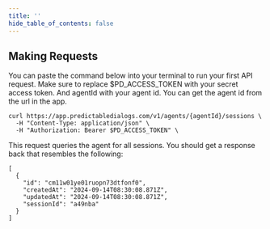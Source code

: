 ```yaml
---
title: ''
hide_table_of_contents: false
---
```


## Making Requests
You can paste the command below into your terminal to run your first API request. Make sure to replace $PD_ACCESS_TOKEN with your secret access token. And agentId with your agent id. 
You can get the agent id from the url in the app.

```
curl https://app.predictabledialogs.com/v1/agents/{agentId}/sessions \
  -H "Content-Type: application/json" \
  -H "Authorization: Bearer $PD_ACCESS_TOKEN" \
```

This request queries the agent for all sessions. You should get a response back that resembles the following:
```
[
  {
    "id": "cm11w01ye01ruopn73dtfonf0",
    "createdAt": "2024-09-14T08:30:08.871Z",
    "updatedAt": "2024-09-14T08:30:08.871Z",
    "sessionId": "a49nba"
  }
]

```
